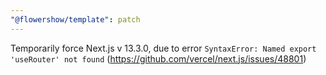 ```yaml
---
"@flowershow/template": patch
---
```


Temporarily force Next.js v 13.3.0, due to error `SyntaxError: Named export 'useRouter' not found` (https://github.com/vercel/next.js/issues/48801)
